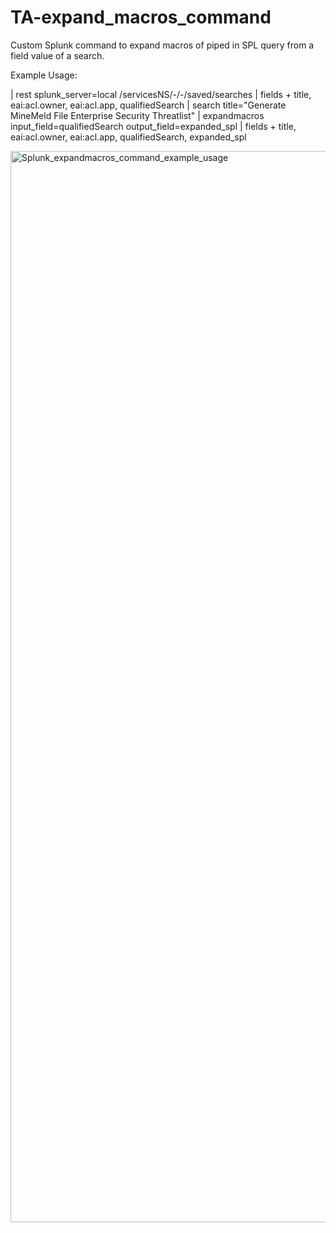# TA-expand_macros_command
Custom Splunk command to expand macros of piped in SPL query from a field value of a search.

Example Usage:

| rest splunk_server=local /servicesNS/-/-/saved/searches
    | fields + title, eai:acl.owner, eai:acl.app, qualifiedSearch
    | search title="Generate MineMeld File Enterprise Security Threatlist"
    | expandmacros input_field=qualifiedSearch output_field=expanded_spl
    | fields + title, eai:acl.owner, eai:acl.app, qualifiedSearch, expanded_spl

<img width="1714" alt="Splunk_expandmacros_command_example_usage" src="https://github.com/dtburrows3/TA-expand_macros_command/assets/34049650/d772ed9a-9ce9-4803-9154-5de07f3f8c77">
